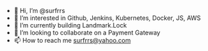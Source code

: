 - 👋 Hi, I’m @surfrrs
- 👀 I’m interested in Github, Jenkins, Kubernetes, Docker, JS, AWS
- 🌱 I’m currently building Landmark.Lock
- 💞️ I’m looking to collaborate on a Payment Gateway
- 📫 How to reach me surfrrs@yahoo.com

<!---
surfrrs/surfrrs is a ✨ special ✨ repository because its `README.md` (this file) appears on your GitHub profile.
You can click the Preview link to take a look at your changes.
--->
